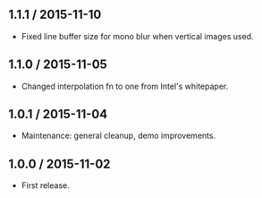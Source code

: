 1.1.1 / 2015-11-10
------------------

- Fixed line buffer size for mono blur when vertical images used.


1.1.0 / 2015-11-05
------------------

- Changed interpolation fn to one from Intel's whitepaper.


1.0.1 / 2015-11-04
------------------

- Maintenance: general cleanup, demo improvements.


1.0.0 / 2015-11-02
------------------

- First release.
